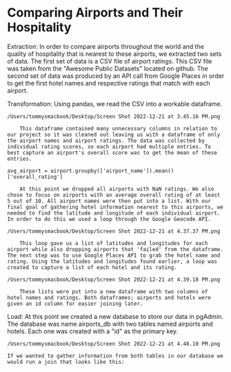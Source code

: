 # Comparing Airports and Their Hospitality

Extraction:
    In order to compare airports throughout the world and the quality of hospitality that is nearest to these airports, we extracted two sets of data. The first set of data is a CSV file of airport ratings. This CSV file was taken from the "Awesome Public Datasets" located on github. The second set of data was produced by an API call from Google Places in order to get the first hotel names and respective ratings that match with each airport.

Transformation:
    Using pandas, we read the CSV into a workable dataframe.
        
    /Users/tommysmacbook/Desktop/Screen Shot 2022-12-21 at 3.45.16 PM.png

        This dataframe contained many unnecessary columns in relation to our project so it was cleaned out leaving us with a dataframe of only the airport names and airport ratings. The data was collected by individual rating scores, so each airport had multiple entries. To best capture an airport's overall score was to get the mean of these entries. 
        
    avg_airport = airport.groupby(['airport_name']).mean()['overall_rating'] 
     
        At this point we dropped all airports with NaN ratings. We also chose to focus on airports with an average overall rating of at least 5 out of 10. All airport names were then put into a list. With our final goal of gathering hotel information nearest to this airports, we needed to find the latitude and longitude of each individual airport. In order to do this we used a loop through the Google Geocode API.
        
    /Users/tommysmacbook/Desktop/Screen Shot 2022-12-21 at 4.37.37 PM.png

        This loop gave us a list of latitudes and longitudes for each airport while also dropping airports that 'failed' from the dataframe. The next step was to use Google Places API to grab the hotel name and rating. Using the latitudes and longitudes found earlier, a loop was created to capture a list of each hotel and its rating.
        
    /Users/tommysmacbook/Desktop/Screen Shot 2022-12-21 at 4.39.18 PM.png   
     
        These lists were put into a new dataframe with two columns of hotel names and ratings. Both dataframes; airports and hotels were given an id column for easier joining later.
        
Load:
    At this point we created a new database to store our data in pgAdmin. The database was name airports_db with two tables named airports and hotels. Each one was created with a "id" as the primary key.
    
    /Users/tommysmacbook/Desktop/Screen Shot 2022-12-21 at 4.48.10 PM.png
    
    If we wanted to gather information from both tables in our database we would run a join that looks like this:

